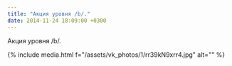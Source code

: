 ```yaml
---
title: "Акция уровня /b/."
date: 2014-11-24 18:09:00 +0300
---
```


Акция уровня /b/.

{% include media.html f="/assets/vk_photos/1/rr39kN9xrr4.jpg" alt="" %}
